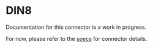 # DIN8
Documentation for this connector is a work in progress.

For now, please refer to the [specs](specs.yaml) for connector details.
